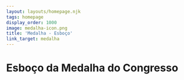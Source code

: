 ```yaml
---
layout: layouts/homepage.njk
tags: homepage
display_order: 1000
image: medalha-icon.png
title: 'Medalha - Esboço'
link_target: medalha
---
```


# Esboço da Medalha do Congresso



